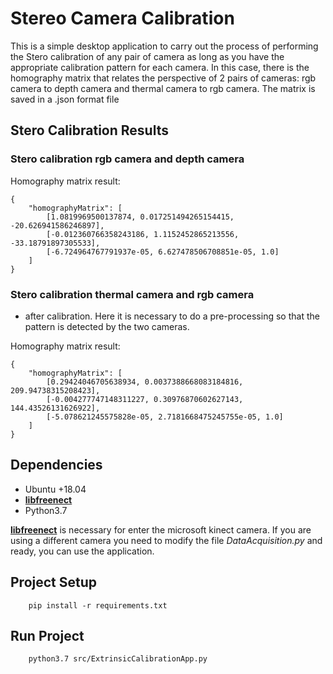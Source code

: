 # **Stereo Camera Calibration**

This is a simple desktop application to carry out the process of performing the Stero calibration of any pair of camera as long as you have the appropriate calibration pattern for each camera. In this case, there is the homography matrix that relates the perspective of 2 pairs of cameras: rgb camera to depth camera and thermal camera to rgb camera. The matrix is saved in a .json format file

## Stero Calibration Results

### Stero calibration rgb camera and depth camera
Homography matrix result:
```
{
    "homographyMatrix": [
        [1.0819969500137874, 0.017251494265154415, -20.626941586246897],
        [-0.012360766358243186, 1.1152452865213556, -33.18791897305533],
        [-6.724964767791937e-05, 6.627478506708851e-05, 1.0]
    ]
}
```
### Stero calibration thermal camera and rgb camera
* after calibration.
Here it is necessary to do a pre-processing so that the pattern is detected by the two cameras.

Homography matrix result:
```
{
    "homographyMatrix": [
        [0.29424046705638934, 0.0037388668083184816, 209.94738315208423],
        [-0.004277747148311227, 0.30976870602627143, 144.43526131626922],
        [-5.078621245575828e-05, 2.7181668475245755e-05, 1.0]
    ]
}
```

## Dependencies

* Ubuntu +18.04
* **[libfreenect](https://github.com/OpenKinect/libfreenect)**
* Python3.7


**[libfreenect](https://github.com/OpenKinect/libfreenect)** is necessary for enter the microsoft kinect camera. If you are using a different camera you need to modify the file *DataAcquisition.py* and ready, you can use the application.

## Project Setup
```
    pip install -r requirements.txt
```
## Run Project
```
    python3.7 src/ExtrinsicCalibrationApp.py
```

